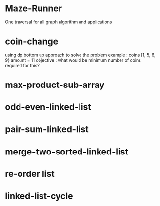# Maze-Runner
One traversal for all graph algorithm and applications
# coin-change
using dp bottom up approach to solve the problem 
example : coins {1, 5, 6, 9}
          amount = 11
objective : what would be minimum number of coins required for this?

# max-product-sub-array

# odd-even-linked-list

# pair-sum-linked-list

# merge-two-sorted-linked-list

# re-order list 

# linked-list-cycle